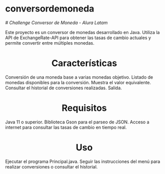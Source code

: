 # conversordemoneda
<em> # Challenge Conversor de Moneda - Alura Latam </em>

Este proyecto es un conversor de monedas desarrollado en Java. Utiliza la API de ExchangeRate-API para obtener las tasas de cambio actuales y permite convertir entre múltiples monedas.

<h1 align="center"> Características </h1>
Conversión de una moneda base a varias monedas objetivo.
Listado de monedas disponibles para la conversión.
Muestra el valor equivalente.
Consultar el historial de conversiones realizadas.
Salida.

<h1 align="center"> Requisitos </h1>
Java 11 o superior.
Biblioteca Gson para el parseo de JSON.
Acceso a internet para consultar las tasas de cambio en tiempo real.

<h1 align="center"> Uso </h1>
Ejecutar el programa Principal.java.
Seguir las instrucciones del menú para realizar conversiones o consultar el historial.
